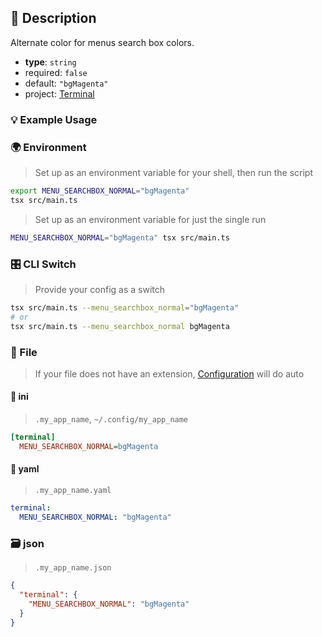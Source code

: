 ## 📜 Description

Alternate color for menus search box colors.

- **type**: `string`
- required: `false`
- default: `"bgMagenta"`
- project: [Terminal](/terminal)

### 💡 Example Usage

### 🌍 Environment

> Set up as an environment variable for your shell, then run the script
```bash
export MENU_SEARCHBOX_NORMAL="bgMagenta"
tsx src/main.ts
```
> Set up as an environment variable for just the single run

```bash
MENU_SEARCHBOX_NORMAL="bgMagenta" tsx src/main.ts
```
### 🎛️ CLI Switch

> Provide your config as a switch
```bash
tsx src/main.ts --menu_searchbox_normal="bgMagenta"
# or
tsx src/main.ts --menu_searchbox_normal bgMagenta
```
### 📁 File
>  If your file does not have an extension, [Configuration](/docs/core/configuration) will do auto
#### 📘 ini

> `.my_app_name`, `~/.config/my_app_name`

```ini
[terminal]
  MENU_SEARCHBOX_NORMAL=bgMagenta
```
#### 📄 yaml

> `.my_app_name.yaml`

```yaml
terminal:
  MENU_SEARCHBOX_NORMAL: "bgMagenta"
```
### 🗃️ json

> `.my_app_name.json`

```json
{
  "terminal": {
    "MENU_SEARCHBOX_NORMAL": "bgMagenta"
  }
}
```
